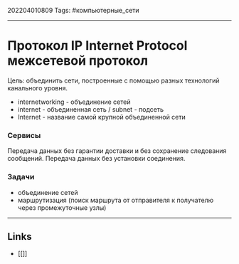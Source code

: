 202204010809
Tags: #компьютерные_сети

---

# Протокол IP Internet Protocol межсетевой протокол

Цель: объединить сети, построенные с помощью разных технологий канального уровня. 

- internetworking - объединение сетей
- internet - объединенная сеть / subnet - подсеть
- Internet - название самой крупной объединенной сети

### Сервисы
Передача данных без гарантии доставки и без сохранение следования сообщений. Передача данных без установки соединения. 

### Задачи
- объединение сетей
- маршрутизация (поиск маршрута от отправителя к получателю через промежуточные узлы)

---
## Links
- [[]]
